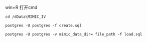 win+R 打开cmd



```shell
cd /dData\MIMIC_IV

postgres -U postgres -f create.sql

postgres -U postgres -v mimic_data_dir= file_path -f load.sql
```

